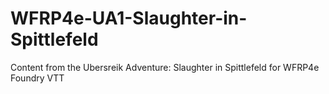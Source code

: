 # WFRP4e-UA1-Slaughter-in-Spittlefeld
Content from the Ubersreik Adventure: Slaughter in Spittlefeld for WFRP4e Foundry VTT
